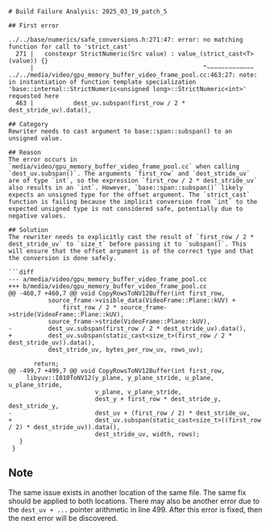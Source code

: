 ```
# Build Failure Analysis: 2025_03_19_patch_5

## First error

../../base/numerics/safe_conversions.h:271:47: error: no matching function for call to 'strict_cast'
  271 |   constexpr StrictNumeric(Src value) : value_(strict_cast<T>(value)) {}
      |                                               ^~~~~~~~~~~~~~
../../media/video/gpu_memory_buffer_video_frame_pool.cc:463:27: note: in instantiation of function template specialization 'base::internal::StrictNumeric<unsigned long>::StrictNumeric<int>' requested here
  463 |           dest_uv.subspan(first_row / 2 * dest_stride_uv).data(),

## Category
Rewriter needs to cast argument to base::span::subspan() to an unsigned value.

## Reason
The error occurs in `media/video/gpu_memory_buffer_video_frame_pool.cc` when calling `dest_uv.subspan()`. The arguments `first_row` and `dest_stride_uv` are of type `int`, so the expression `first_row / 2 * dest_stride_uv` also results in an `int`. However, `base::span::subspan()` likely expects an unsigned type for the offset argument. The `strict_cast` function is failing because the implicit conversion from `int` to the expected unsigned type is not considered safe, potentially due to negative values.

## Solution
The rewriter needs to explicitly cast the result of `first_row / 2 * dest_stride_uv` to `size_t` before passing it to `subspan()`. This will ensure that the offset argument is of the correct type and that the conversion is done safely.

```diff
--- a/media/video/gpu_memory_buffer_video_frame_pool.cc
+++ b/media/video/gpu_memory_buffer_video_frame_pool.cc
@@ -460,7 +460,7 @@ void CopyRowsToNV12Buffer(int first_row,
           source_frame->visible_data(VideoFrame::Plane::kUV) +
               first_row / 2 * source_frame->stride(VideoFrame::Plane::kUV),
           source_frame->stride(VideoFrame::Plane::kUV),
-          dest_uv.subspan(first_row / 2 * dest_stride_uv).data(),
+          dest_uv.subspan(static_cast<size_t>(first_row / 2 * dest_stride_uv)).data(),
           dest_stride_uv, bytes_per_row_uv, rows_uv);
 
       return;
@@ -499,7 +499,7 @@ void CopyRowsToNV12Buffer(int first_row,
     libyuv::I010ToNV12(y_plane, y_plane_stride, u_plane, u_plane_stride,
                        v_plane, v_plane_stride,
                        dest_y + first_row * dest_stride_y, dest_stride_y,
-                       dest_uv + (first_row / 2) * dest_stride_uv,
+                       dest_uv.subspan(static_cast<size_t>((first_row / 2) * dest_stride_uv)).data(),
                        dest_stride_uv, width, rows);
   }
 }
```

## Note
The same issue exists in another location of the same file. The same fix should be applied to both locations. There may also be another error due to the `dest_uv + ...` pointer arithmetic in line 499. After this error is fixed, then the next error will be discovered.